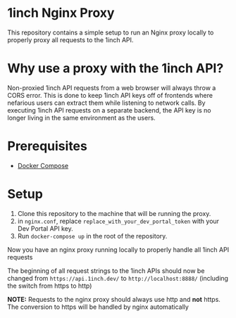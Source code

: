 # 1inch Nginx Proxy

This repository contains a simple setup to run an Nginx proxy locally to properly proxy all requests to the 1inch API.

# Why use a proxy with the 1inch API?

Non-proxied 1inch API requests from a web browser will always throw a CORS error. This is done to keep 1inch API keys off of frontends where nefarious users can extract them while listening to network calls. By executing 1inch API requests on a separate backend, the API key is no longer living in the same environment as the users.

# Prerequisites

- [Docker Compose](https://docs.docker.com/compose/install/)

# Setup

1. Clone this repository to the machine that will be running the proxy.
2. in `nginx.conf`, replace `replace_with_your_dev_portal_token` with your Dev Portal API key.
3. Run `docker-compose up` in the root of the repository.

Now you have an nginx proxy running locally to properly handle all 1inch API requests

The beginning of all request strings to the 1inch APIs should now be changed from `https://api.1inch.dev/` to `http://localhost:8888/` (including the switch from https to http)

**NOTE:** Requests to the nginx proxy should always use http and **not** https. The conversion to https will be handled by nginx automatically
